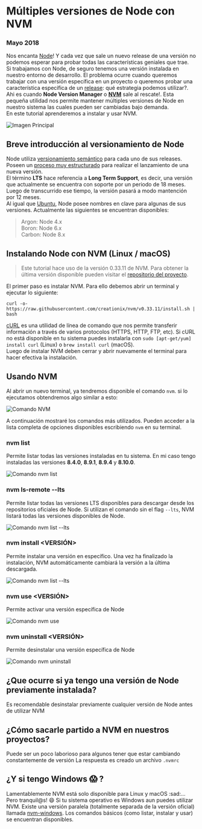 # Múltiples versiones de Node con NVM
### Mayo 2018

Nos encanta [Node](https://nodejs.org/)! Y cada vez que sale un nuevo release de una versión no podemos esperar para probar todas las características geniales que trae.  
Si trabajamos con Node, de seguro tenemos una versión instalada en nuestro entorno de desarrollo. El problema ocurre cuando queremos trabajar con una versión específica en un proyecto o queremos probar una característica específica de un [release](https://nodejs.org/es/about/releases/): qué estrategia podemos utilizar?. Ahi es cuando **Node Version Manager** o **[NVM](https://github.com/creationix/nvm)** sale al rescate!. Esta pequeña utilidad nos permite mantener múltiples versiones de Node en nuestro sistema las cuales pueden ser cambiadas bajo demanda.  
En este tutorial aprenderemos a instalar y usar NVM.

![Imagen Principal](http://nicoavila.s3.amazonaws.com/articulos/01_02multiples-versiones-node-nvm.jpg)

## Breve introducción al versionamiento de Node
Node utiliza [versionamiento semántico](https://semver.org/) para cada uno de sus releases. Poseen un [proceso muy estructurado](https://github.com/nodejs/Release#mandate) para realizar el lanzamiento de una nueva versión.  
El término **LTS** hace referencia a **Long Term Support**, es decir, una versión que actualmente se encuentra con soporte por un periodo de 18 meses. Luego de transcurrido ese tiempo, la versión pasará a modo mantención por 12 meses.  
Al igual que [Ubuntu](https://wiki.ubuntu.com/Releases), Node posee nombres en clave para algunas de sus versiones. Actualmente las siguientes se encuentran disponibles:

> Argon: Node 4.x  
> Boron: Node 6.x  
> Carbon: Node 8.x  

## Instalando Node con NVM (Linux / macOS)
> Este tutorial hace uso de la versión 0.33.11 de NVM. Para obtener la última versión disponible pueden visitar el [repositorio del proyecto](https://github.com/creationix/nvm).

El primer paso es instalar NVM. Para ello debemos abrir un terminal y ejecutar lo siguiente:

```curl -o- https://raw.githubusercontent.com/creationix/nvm/v0.33.11/install.sh | bash```

[cURL](https://curl.haxx.se/) es una utilidad de línea de comando que nos permite transferir información a través de varios protocolos (HTTPS, HTTP, FTP, etc). Si cURL no está disponible en tu sistema puedes instalarla con ```sudo [apt-get/yum] install curl``` (Linux) o ```brew install curl``` (macOS).  
Luego de instalar NVM deben cerrar y abrir nuevamente el terminal para hacer efectiva la instalación.

## Usando NVM
Al abrir un nuevo terminal, ya tendremos disponible el comando ```nvm```. si lo ejecutamos obtendremos algo similar a esto:

![Comando NVM](http://nicoavila.s3.amazonaws.com/articulos/02_02comando-nvm.jpg)

A continuación mostraré los comandos más utilizados. Pueden acceder a la lista completa de opciones disponibles escribiendo ```nvm``` en su terminal.

### nvm list
Permite listar todas las versiones instaladas en tu sistema. En mi caso tengo instaladas las versiones **8.4.0**, **8.9.1**, **8.9.4** y **8.10.0**. 

![Comando nvm list](http://nicoavila.s3.amazonaws.com/articulos/03_02comando-nvm-list.jpg)

### nvm ls-remote --lts
Permite listar todas las versiones LTS disponibles para descargar desde los repositorios oficiales de Node. Si utilizan el comando sin el flag ```--lts```, NVM listará todas las versiones disponibles de Node.

![Comando nvm list --lts](http://nicoavila.s3.amazonaws.com/articulos/04_02comando-nvm-ls-remote.jpg)

### nvm install <VERSIÓN>
Permite instalar una versión en específico. Una vez ha finalizado la instalación, NVM automáticamente cambiará la versión a la última descargada.

![Comando nvm list --lts](http://nicoavila.s3.amazonaws.com/articulos/05_02comando-nvm-install.jpg)

### nvm use <VERSIÓN>
Permite activar una versión específica de Node

![Comando nvm use](http://nicoavila.s3.amazonaws.com/articulos/06_02comando-nvm-use.jpg)

### nvm uninstall <VERSIÓN>
Permite desinstalar una versión específica de Node

![Comando nvm uninstall](http://nicoavila.s3.amazonaws.com/articulos/07_02comando-nvm-uninstall.jpg)

## ¿Que ocurre si ya tengo una versión de Node previamente instalada?
Es recomendable desinstalar previamente cualquier versión de Node antes de utilizar NVM

## ¿Cómo sacarle partido a NVM en nuestros proyectos?
Puede ser un poco laborioso para algunos tener que estar cambiando constantemente de versión
La respuesta es creado un archivo ```.nvmrc```

## ¿Y si tengo Windows :scream: ?
Lamentablemente NVM está solo disponible para Linux y macOS :sad:... Pero tranquil@s! :smile: Si tu sistema operativo es Windows aun puedes utilizar NVM. Existe una versión paralela (totalmente separada de la versión oficial) llamada [nvm-windows](https://github.com/coreybutler/nvm-windows). Los comandos básicos (como listar, instalar y usar) se encuentran disponibles.
